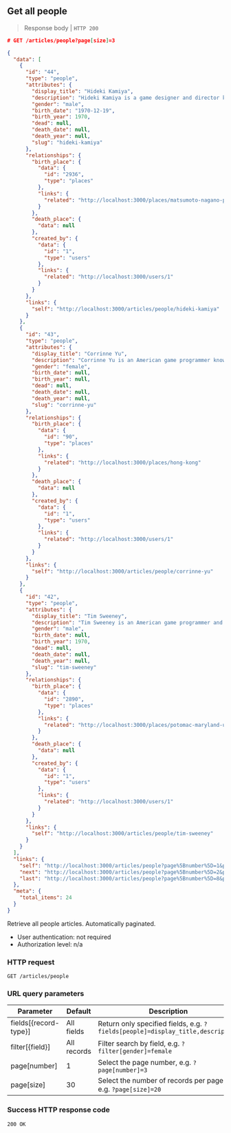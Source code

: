 ## Get all people

> Response body | `HTTP 200`

```JSON
# GET /articles/people?page[size]=3

{
  "data": [
    {
      "id": "44",
      "type": "people",
      "attributes": {
        "display_title": "Hideki Kamiya",
        "description": "Hideki Kamiya is a game designer and director known for his work with Capcom and as a co-founder of PlatinumGames.",
        "gender": "male",
        "birth_date": "1970-12-19",
        "birth_year": 1970,
        "dead": null,
        "death_date": null,
        "death_year": null,
        "slug": "hideki-kamiya"
      },
      "relationships": {
        "birth_place": {
          "data": {
            "id": "2936",
            "type": "places"
          },
          "links": {
            "related": "http://localhost:3000/places/matsumoto-nagano-prefecture-japan"
          }
        },
        "death_place": {
          "data": null
        },
        "created_by": {
          "data": {
            "id": "1",
            "type": "users"
          },
          "links": {
            "related": "http://localhost:3000/users/1"
          }
        }
      },
      "links": {
        "self": "http://localhost:3000/articles/people/hideki-kamiya"
      }
    },
    {
      "id": "43",
      "type": "people",
      "attributes": {
        "display_title": "Corrinne Yu",
        "description": "Corrinne Yu is an American game programmer known for her work on the Halo series, with Sony development studio Naughty Dog, and with Amazon.",
        "gender": "female",
        "birth_date": null,
        "birth_year": null,
        "dead": null,
        "death_date": null,
        "death_year": null,
        "slug": "corrinne-yu"
      },
      "relationships": {
        "birth_place": {
          "data": {
            "id": "90",
            "type": "places"
          },
          "links": {
            "related": "http://localhost:3000/places/hong-kong"
          }
        },
        "death_place": {
          "data": null
        },
        "created_by": {
          "data": {
            "id": "1",
            "type": "users"
          },
          "links": {
            "related": "http://localhost:3000/users/1"
          }
        }
      },
      "links": {
        "self": "http://localhost:3000/articles/people/corrinne-yu"
      }
    },
    {
      "id": "42",
      "type": "people",
      "attributes": {
        "display_title": "Tim Sweeney",
        "description": "Tim Sweeney is an American game programmer and the founder of Epic Games. He is best known for his work on the Unreal Engine.",
        "gender": "male",
        "birth_date": null,
        "birth_year": 1970,
        "dead": null,
        "death_date": null,
        "death_year": null,
        "slug": "tim-sweeney"
      },
      "relationships": {
        "birth_place": {
          "data": {
            "id": "2890",
            "type": "places"
          },
          "links": {
            "related": "http://localhost:3000/places/potomac-maryland-united-states"
          }
        },
        "death_place": {
          "data": null
        },
        "created_by": {
          "data": {
            "id": "1",
            "type": "users"
          },
          "links": {
            "related": "http://localhost:3000/users/1"
          }
        }
      },
      "links": {
        "self": "http://localhost:3000/articles/people/tim-sweeney"
      }
    }
  ],
  "links": {
    "self": "http://localhost:3000/articles/people?page%5Bnumber%5D=1&page%5Bsize%5D=3",
    "next": "http://localhost:3000/articles/people?page%5Bnumber%5D=2&page%5Bsize%5D=3",
    "last": "http://localhost:3000/articles/people?page%5Bnumber%5D=8&page%5Bsize%5D=3"
  },
  "meta": {
    "total_items": 24
  }
}
```

Retrieve all people articles. Automatically paginated.

* User authentication: not required
* Authorization level: n/a

### HTTP request

`GET /articles/people`

### URL query parameters

Parameter | Default | Description
--------- | ------- | -----------
fields[{record-type}] | All fields | Return only specified fields, e.g. `?fields[people]=display_title,description`
filter[{field}] | All records | Filter search by field, e.g. `?filter[gender]=female`
page[number] | 1 | Select the page number, e.g. `?page[number]=3`
page[size] | 30 | Select the number of records per page, e.g. `?page[size]=20`

### Success HTTP response code

`200 OK`
